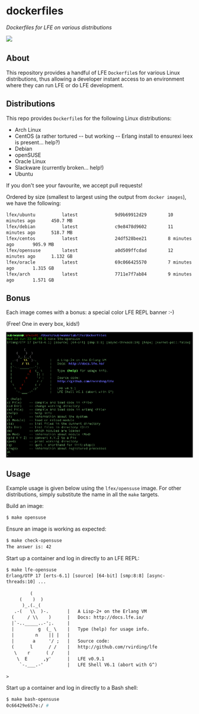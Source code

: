 # dockerfiles

*Dockerfiles for LFE on various distributions*

<image src="resources/images/docker-thumb.png" />


## About

This repository provides a handful of LFE ``Dockerfile``s for various Linux
distributions, thus allowing a developer instant access to an environment
where they can run LFE or do LFE development.


## Distributions

This repo provides ``Dockerfile``s for the following Linux distributions:

* Arch Linux
* CentOS (a rather tortured -- but working -- Erlang install to ensurexi
  leex is present... help?)
* Debian
* openSUSE
* Oracle Linux
* Slackware (currently broken... help!)
* Ubuntu

If you don't see your favourite, we accept pull requests!

Ordered by size (smallest to largest using the output from ``docker images``),
we have the following:

```
lfex/ubuntu          latest              9d9b69912d29        10 minutes ago      450.7 MB
lfex/debian          latest              c9e8478d9602        11 minutes ago      518.7 MB
lfex/centos          latest              24df528bee21        8 minutes ago       905.9 MB
lfex/opensuse        latest              a0d509ffcdad        12 minutes ago      1.132 GB
lfex/oracle          latest              69c066425570        7 minutes ago       1.315 GB
lfex/arch            latest              7711e7f7ab84        9 minutes ago       1.571 GB
```

## Bonus

Each image comes with a bonus: a special color LFE REPL banner :-)

(Free! One in every box, kids!)

<img src="resources/images/screenshot.png" />


## Usage

Example usage is given below using the ``lfex/opensuse`` image. For other
distributions, simply substitute the name in all the ``make`` targets.

Build an image:

```bash
$ make opensuse
```

Ensure an image is working as expected:

```bash
$ make check-opensuse
The answer is: 42
```

Start up a container and log in directly to an LFE REPL:

```
$ make lfe-opensuse
Erlang/OTP 17 [erts-6.1] [source] [64-bit] [smp:8:8] [async-threads:10] ...

         (
     (    )  )
      )_.(._(
   .-(   \\  )-.       |   A Lisp-2+ on the Erlang VM
  (     / \\    )      |   Docs: http://docs.lfe.io/
  |`-.._____..-';.     |
  |         g  (_ \    |   Type (help) for usage info.
  |        n    || |   |
  |       a     '/ ;   |   Source code:
  (      l      / /    |   http://github.com/rvirding/lfe
   \    r      ( /     |
    \  E      ,y'      |   LFE v0.9.1
     `-.___.-'         |   LFE Shell V6.1 (abort with G^)

>
```


Start up a container and log in directly to a Bash shell:

```bash
$ make bash-opensuse
0c66429e657e:/ #
```


